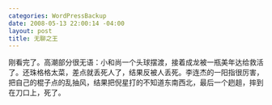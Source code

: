 ```yaml
--- 
categories: WordPressBackup
date: 2008-05-13 22:00:14 -04:00
layout: post
title: 无聊之王
---
```

刚看完了。高潮部分很无语：小和尚一个头球摆渡，接着成龙被一瓶美年达给救活了。还珠格格太菜，差点就丢死人了，结果反被人丢死。李连杰的一阳指很厉害，把自己的棍子点的乱抽风，结果把倪星打的不知道东南西北，最后一个趔趄，摔到在刀口上，死了。
